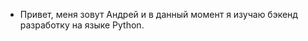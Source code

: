 - Привет, меня зовут Андрей и в данный момент я изучаю бэкенд разработку на языке Python.
<!---
andrey-a-volkov/andrey-a-volkov is a ✨ special ✨ repository because its `README.md` (this file) appears on your GitHub profile.
You can click the Preview link to take a look at your changes.
--->

